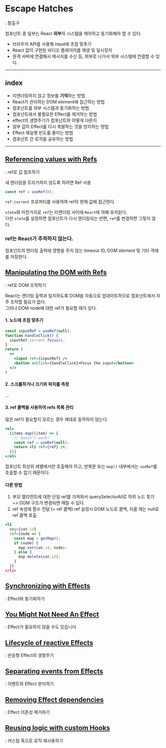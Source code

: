 # Escape Hatches
: 탈출구

컴포넌트 중 일부는 React **외부**의 시스템을 제어하고 동기화해야 할 수 있다.  
* 브라우저 API를 사용해 input에 초점 맞추기
* React 없이 구현된 비디오 플레이어를 재생 및 일시정지
* 원격 서버에 연결해서 메시지를 수신
등, 외부로 나가서 외부 시스템에 연결할 수 있다.  

---
## index
* 리렌더링하지 않고 정보를 **기억**하는 방법
* React가 관리하는 DOM element에 접근하는 방법
* 컴포넌트를 외부 시스템과 동기화하는 방법
* 컴포넌트에서 불필요한 Effect를 제거하는 방법
* effect의 생명주기가 컴포넌트와 어떻게 다른지
* 일부 값이 Effect를 다시 촉발하는 것을 방지하는 방법
* Effect 재실행 빈도를 줄이는 방법
* 컴포넌트 간 로직을 공유하는 방법 
---

## [Referencing values with Refs](https://react-ko.dev/learn/escape-hatches#referencing-values-with-refs)
: ref로 값 참조하기

새 렌더링을 트리거하지 않도록 하려면 Ref 사용  
```jsx
const ref = useRef(0);
```

`ref.current` 프로퍼티를 사용하여 ref의 현재 값에 접근한다.  

`state`와 마찬가지로 `ref`는 리렌더링 사이에 `React`에 의해 유지된다.  
다만 `state`를 설정하면 컴포넌트가 다시 렌더링되는 반면, `ref`를 변경하면 그렇지 않다.  

### ref는 React가 추적하지 않는다.  
컴포넌트의 렌더링 출력에 영향을 주지 않는 timeout ID, DOM element 및 기타 객체를 저장한다.  

## [Manipulating the DOM with Refs](https://react-ko.dev/learn/escape-hatches#manipulating-the-dom-with-refs)
: ref로 DOM 조작하기

React는 렌더링 출력과 일치하도록 DOM을 자동으로 업데이트하므로 컴포넌트에서 자주 조작할 필요가 없다.  
그러나 DOM node에 대한 ref가 필요할 때가 있다.
#### 1. 노드에 초점 맞추기
```jsx
const inputRef = useRef(null);
function handleClick() {
  inputRef.current.focus();
}
return (
  <>
    <input ref={inputRef} />
    <button onClick={handleClick}>Focus the input</button>
  </>
)
```
#### 2. 스크롤하거나 크기와 위치를 측정
...

#### 3. ref 콜백을 사용하여 refs 목록 관리
많은 ref가 필요할지 모르는 경우 제대로 동작하지 않는다.  
```jsx
<ul>
  {items.map((item) => {
    // Doesn't work!
    const ref = useRef(null);
    return <li ref={ref} />;
  })}
</ul>
```
컴포넌트 최상위 레벨에서만 호출해야 하고, 반복문 또는 `map()` 내부에서는 `useRef`를 호출할 수 없기 때문이다.  

#### 다른 방법
1. 부모 엘리먼트에 대한 단일 ref를 가져와서 querySelectorAll로 하위 노드 찾기  
	=> DOM 구조가 변경되면 깨질 수 있다.  
2. ref 속성에 함수 전달 (= ref 콜백)
	ref 설정시 DOM 노드로 콜백, 지울 때는 null로 ref 콜백 호출  
	
```jsx
<li
  key={cat.id}
  ref={node => {
    const map = getMap();
    if (node) {
      map.set(cat.id, node);
    } else {
      map.delete(cat.id);
    }
  }}
</li>
```

## [Synchronizing with Effects](https://react-ko.dev/learn/escape-hatches#synchronizing-with-effects)
: Effect와 동기화하기

## [You Might Not Need An Effect](https://react-ko.dev/learn/escape-hatches#you-might-not-need-an-effect)
: Effect가 필요하지 않을 수도 있습니다
## [Lifecycle of reactive Effects](https://react-ko.dev/learn/escape-hatches#lifecycle-of-reactive-effects)
: 반응형 Effect의 생명주기
##  [Separating events from Effects](https://react-ko.dev/learn/escape-hatches#separating-events-from-effects)
: 이벤트와 Effect 분리하기

## [Removing Effect dependencies](https://react-ko.dev/learn/escape-hatches#removing-effect-dependencies)
: Effect 의존성 제거하기

## [Reusing logic with custom Hooks](https://react-ko.dev/learn/escape-hatches#reusing-logic-with-custom-hooks)
: 커스텀 훅으로 로직 재사용하기
